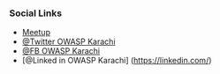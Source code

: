 ### Social Links
* [Meetup](https://www.meetup.com/OWASP-Karachi-Chapter/)
* [@Twitter OWASP Karachi](https://twitter.com/Owaspkarachi)
* [@FB OWASP Karachi](https://www.facebook.com/OWASPKarachi)
* [@Linked in OWASP Karachi] (https://linkedin.com/) <!-- This link will be added later -->


